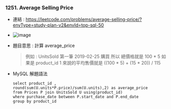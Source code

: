 ### 1251. Average Selling Price
* 連結 : https://leetcode.com/problems/average-selling-price/?envType=study-plan-v2&envId=top-sql-50
* ![image](https://github.com/Ricky7737/LeetCodeSQLPractise/assets/58324475/a3a8ea51-9e73-4345-b12e-d1dd856afbfd)

* 題目意思 : 計算 average_price
  > 例如 : UnitsSold 第一筆 2019-02-25 購買
  > 所以 總價格就是 100 * 5
  > 如果是 product_id 1 來說的平均售價就是 ((100 * 5) + (15 * 20)) / 115

* MySQL 解題語法
   ```
   select product_id ,
   round(sum(U.units*P.price)/sum(U.units),2) as average_price
   from Prices P join UnitsSold U using(product_id) 
   where purchase_date between P.start_date and P.end_date
   group by product_id
   ```
